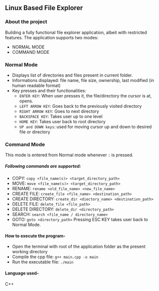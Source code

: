 ## Linux Based File Explorer


### About the project
Building a fully functional file explorer application, albeit with restricted features.
The application supports two modes:
* NORMAL MODE
* COMMAND MODE
### Normal Mode
* Displays list of directories and files present in current folder.
* Informations displayed: file name, file size, ownership, last modified (in human readable format)
* Key presses and their functionalities:
    * `ENTER KEY`: When user presses it, the file/directory the cursor is at, opens.
    * `LEFT ARROW KEY`: Goes back to the previously visited directory
    * `RIGHT ARROW KEY`: Goes to next directory
    * `BACKSPACE KEY`: Takes user up to one level
    * `HOME KEY`: Takes user back to root directory
    * `UP and DOWN keys`: used for moving cursor up and down to desired file or directory

### Command Mode
This mode is entered from Normal mode whenever `:` is pressed.
##### Following commands are supported:
* COPY: `copy <file_name(s)> <target_directory_path>`
* MOVE: `move <file_name(s)> <target_directory_path>`
* RENAME: `rename <old_file_name> <new_file_name>`
* CREATE FILE: `create_file <file_name> <destination_path>`
* CREATE DIRECTORY: `create_dir <diectory_name> <destination_path>`
* DELETE FILE: `delete_file <file_path>`
* DELETE DIRECTORY: `delete_dir <directory_path>`
* SEARCH: `search <file_name / directory_name>`
* GOTO: `goto <directory_path>`
Pressing ESC KEY takes user back to Normal Mode.

#### How to execute the program-
* Open the terminal with root of the application folder as the present working directory
* Compile the cpp file: `g++ main.cpp -o main`
* Run the executable file: `./main`
#### Language used-
C++

